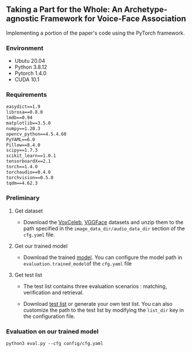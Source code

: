 ## Taking a Part for the Whole: An Archetype-agnostic Framework for Voice-Face Association

Implementing a portion of the paper's code using the PyTorch framework.



### Environment

- Ubutu 20.04
- Python 3.8.12
- Pytorch 1.4.0 
- CUDA 10.1

### Requirements

```txt
easydict==1.9
librosa==0.8.0
lmdb==0.94
matplotlib==3.5.0
numpy==1.20.3
opencv_python==4.5.4.60
PyYAML==6.0
Pillow==8.4.0
scipy==1.7.3
scikit_learn==1.0.1
tensorboardX==2.1
torch==1.4.0
torchaudio==0.4.0
torchvision==0.5.0
tqdm==4.62.3
```



### Preliminary

1. Get dataset

   - Download the [VoxCeleb](https://www.robots.ox.ac.uk/~vgg/data/voxceleb/vox1.html), [VGGFace](https://www.dropbox.com/s/bqsimq20jcjz1z9/VGG_ALL_FRONTAL.zip?dl=0) datasets and unzip them to the path specified in the `image_data_dir/audio_data_dir` section of the `cfg.yaml` file.

2. Get our trained model

   - Download the trained [model](https://www.dropbox.com/s/kllvfxyoq0bjfcb/checkpoint_best.pth.tar?dl=0). You can configure the model path in `evaluation.trained_model`of the `cfg.yaml` file

3.  Get test list

      - The test list contains three evaluation scenarios : matching, verification and retrieval.

      - Download [test list](https://www.dropbox.com/s/ht5g2hjzjs2q0hb/gen_list.zip?dl=0) or generate your own test list. You can also customize the path to the test list by modifying the `list_dir` key in the configuration file.
   

### Evaluation on our trained model

```shell
python3 eval.py --cfg config/cfg.yaml
```

